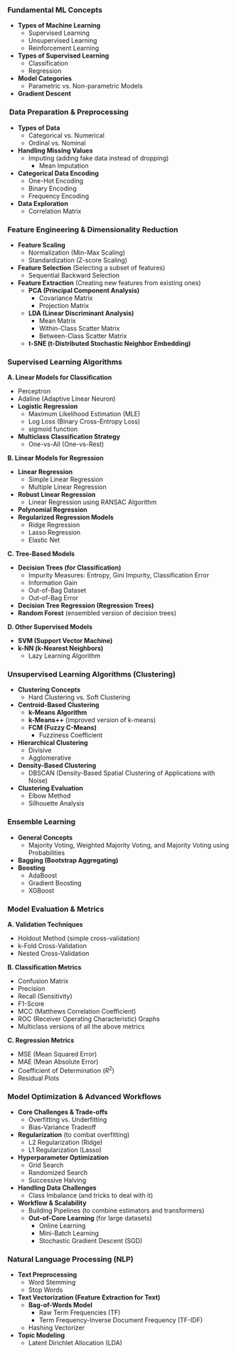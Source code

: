 ### **Fundamental ML Concepts**

- **Types of Machine Learning**
    - Supervised Learning
    - Unsupervised Learning
    - Reinforcement Learning
- **Types of Supervised Learning**
    - Classification
    - Regression
- **Model Categories**
    - Parametric vs. Non-parametric Models
- **Gradient Descent**

###  **Data Preparation & Preprocessing**

- **Types of Data**
    - Categorical vs. Numerical
    - Ordinal vs. Nominal
- **Handling Missing Values**
    - Imputing (adding fake data instead of dropping)
        - Mean Imputation
- **Categorical Data Encoding**
    - One-Hot Encoding
    - Binary Encoding
    - Frequency Encoding
- **Data Exploration**
    - Correlation Matrix

### **Feature Engineering & Dimensionality Reduction**

- **Feature Scaling**
    - Normalization (Min-Max Scaling)
    - Standardization (Z-score Scaling)
- **Feature Selection** (Selecting a subset of features)
    - Sequential Backward Selection
- **Feature Extraction** (Creating new features from existing ones)
    - **PCA (Principal Component Analysis)**
        - Covariance Matrix
        - Projection Matrix
    - **LDA (Linear Discriminant Analysis)**
        - Mean Matrix
        - Within-Class Scatter Matrix
        - Between-Class Scatter Matrix
    - **t-SNE (t-Distributed Stochastic Neighbor Embedding)**

### **Supervised Learning Algorithms**

**A. Linear Models for Classification**
- Perceptron
- Adaline (Adaptive Linear Neuron)
- **Logistic Regression**
    - Maximum Likelihood Estimation (MLE)
    - Log Loss (Binary Cross-Entropy Loss)
    - sigmoid function 
- **Multiclass Classification Strategy**
    - One-vs-All (One-vs-Rest)

**B. Linear Models for Regression**
- **Linear Regression**
    - Simple Linear Regression
    - Multiple Linear Regression
- **Robust Linear Regression**
    - Linear Regression using RANSAC Algorithm
- **Polynomial Regression**
- **Regularized Regression Models**
    - Ridge Regression
    - Lasso Regression
    - Elastic Net

**C. Tree-Based Models**
- **Decision Trees (for Classification)**
    - Impurity Measures: Entropy, Gini Impurity, Classification Error
    - Information Gain
    - Out-of-Bag Dataset
    - Out-of-Bag Error
- **Decision Tree Regression (Regression Trees)**
- **Random Forest** (ensembled version of decision trees)

**D. Other Supervised Models**
- **SVM (Support Vector Machine)**
- **k-NN (k-Nearest Neighbors)**
    - Lazy Learning Algorithm

### **Unsupervised Learning Algorithms (Clustering)**

- **Clustering Concepts**
    - Hard Clustering vs. Soft Clustering
- **Centroid-Based Clustering**
    - **k-Means Algorithm**
    - **k-Means++** (improved version of k-means)
    - **FCM (Fuzzy C-Means)**
        - Fuzziness Coefficient
- **Hierarchical Clustering**
    - Divisive
    - Agglomerative
- **Density-Based Clustering**
    - DBSCAN (Density-Based Spatial Clustering of Applications with Noise)
- **Clustering Evaluation**
    - Elbow Method
    - Silhouette Analysis

### **Ensemble Learning**

- **General Concepts**
    - Majority Voting, Weighted Majority Voting, and Majority Voting using Probabilities
- **Bagging (Bootstrap Aggregating)**
- **Boosting**
    - AdaBoost
    - Gradient Boosting
    - XGBoost

### **Model Evaluation & Metrics**

**A. Validation Techniques**
- Holdout Method (simple cross-validation)
- k-Fold Cross-Validation
- Nested Cross-Validation

**B. Classification Metrics**
- Confusion Matrix
- Precision
- Recall (Sensitivity)
- F1-Score
- MCC (Matthews Correlation Coefficient)
- ROC (Receiver Operating Characteristic) Graphs
- Multiclass versions of all the above metrics

**C. Regression Metrics**
- MSE (Mean Squared Error)
- MAE (Mean Absolute Error)
- Coefficient of Determination $(R^2)$
- Residual Plots

### **Model Optimization & Advanced Workflows**

- **Core Challenges & Trade-offs**
    - Overfitting vs. Underfitting
    - Bias-Variance Tradeoff
- **Regularization** (to combat overfitting)
    - L2 Regularization (Ridge)
    - L1 Regularization (Lasso)
- **Hyperparameter Optimization**
    - Grid Search
    - Randomized Search
    - Successive Halving
- **Handling Data Challenges**
    - Class Imbalance (and tricks to deal with it)
- **Workflow & Scalability**
    - Building Pipelines (to combine estimators and transformers)
    - **Out-of-Core Learning** (for large datasets)
        - Online Learning
        - Mini-Batch Learning
        - Stochastic Gradient Descent (SGD)

### **Natural Language Processing (NLP)**

- **Text Preprocessing**
    - Word Stemming
    - Stop Words
- **Text Vectorization (Feature Extraction for Text)**
    - **Bag-of-Words Model**
        - Raw Term Frequencies (TF)
        - Term Frequency-Inverse Document Frequency (TF-IDF)
    - Hashing Vectorizer
- **Topic Modeling**
    - Latent Dirichlet Allocation (LDA)